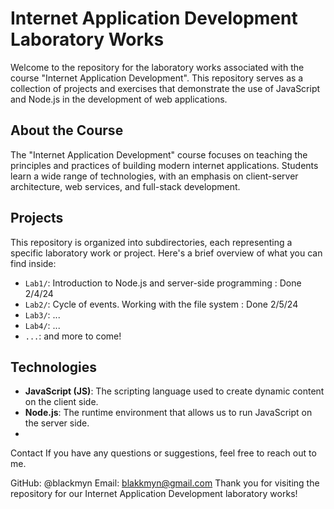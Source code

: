 # Internet Application Development Laboratory Works

Welcome to the repository for the laboratory works associated with the course "Internet Application Development". This repository serves as a collection of projects and exercises that demonstrate the use of JavaScript and Node.js in the development of web applications.

## About the Course

The "Internet Application Development" course focuses on teaching the principles and practices of building modern internet applications. Students learn a wide range of technologies, with an emphasis on client-server architecture, web services, and full-stack development.

## Projects

This repository is organized into subdirectories, each representing a specific laboratory work or project. Here's a brief overview of what you can find inside:

- `Lab1/`: Introduction to Node.js and server-side programming : Done 2/4/24
- `Lab2/`: Cycle of events. Working with the file system : Done 2/5/24
- `Lab3/`: ...
- `Lab4/`: ...
- `...`: and more to come!

## Technologies

- **JavaScript (JS)**: The scripting language used to create dynamic content on the client side.
- **Node.js**: The runtime environment that allows us to run JavaScript on the server side.
- 
Contact
If you have any questions or suggestions, feel free to reach out to me.

GitHub: @blackmyn
Email: blakkmyn@gmail.com
Thank you for visiting the repository for our Internet Application Development laboratory works!
